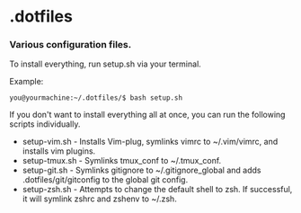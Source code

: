 # .dotfiles

### Various configuration files.

To install everything, run setup.sh via your terminal.

Example:
```console
you@yourmachine:~/.dotfiles/$ bash setup.sh
```

If you don't want to install everything all at once, you can run the following scripts individually.
* setup-vim.sh  -  Installs Vim-plug, symlinks vimrc to ~/.vim/vimrc, and installs vim plugins.
* setup-tmux.sh -  Symlinks tmux_conf to ~/.tmux_conf.
* setup-git.sh  -  Symlinks gitignore to ~/.gitignore_global and adds .dotfiles/git/gitconfig to the global git config.
* setup-zsh.sh  -  Attempts to change the default shell to zsh. If successful, it will symlink zshrc and zshenv to ~/.zsh.
